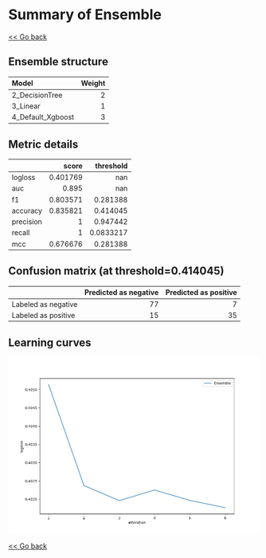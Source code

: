 # Summary of Ensemble

[<< Go back](../README.md)


## Ensemble structure
| Model             |   Weight |
|:------------------|---------:|
| 2_DecisionTree    |        2 |
| 3_Linear          |        1 |
| 4_Default_Xgboost |        3 |

## Metric details
|           |    score |   threshold |
|:----------|---------:|------------:|
| logloss   | 0.401769 | nan         |
| auc       | 0.895    | nan         |
| f1        | 0.803571 |   0.281388  |
| accuracy  | 0.835821 |   0.414045  |
| precision | 1        |   0.947442  |
| recall    | 1        |   0.0833217 |
| mcc       | 0.676676 |   0.281388  |


## Confusion matrix (at threshold=0.414045)
|                     |   Predicted as negative |   Predicted as positive |
|:--------------------|------------------------:|------------------------:|
| Labeled as negative |                      77 |                       7 |
| Labeled as positive |                      15 |                      35 |

## Learning curves
![Learning curves](learning_curves.png)

[<< Go back](../README.md)
